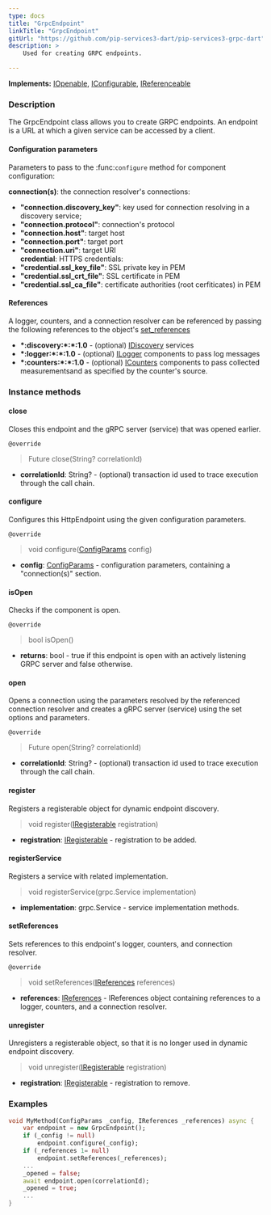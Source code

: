 ```yaml
---
type: docs
title: "GrpcEndpoint"
linkTitle: "GrpcEndpoint"
gitUrl: "https://github.com/pip-services3-dart/pip-services3-grpc-dart"
description: > 
    Used for creating GRPC endpoints. 

---
```


**Implements:** [IOpenable](../../../commons/run/iopenable), [IConfigurable](../../../commons/config/iconfigurable), [IReferenceable](../../../commons/refer/ireferenceable)


### Description 
The GrpcEndpoint class allows you to create GRPC endpoints. An endpoint is a URL at which a given service can be accessed by a client.

#### Configuration parameters
Parameters to pass to the :func:`configure` method for component configuration:

**connection(s)**: the connection resolver's connections:
- **"connection.discovery_key"**: key used for connection resolving in a discovery service;
- **"connection.protocol"**: connection's protocol
- **"connection.host"**: target host
- **"connection.port"**: target port
- **"connection.uri"**: target URI   
**credential**: HTTPS credentials:
- **"credential.ssl_key_file"**: SSL private key in PEM
- **"credential.ssl_crt_file"**: SSL certificate in PEM
- **"credential.ssl_ca_file"**: certificate authorities (root cerfiticates) in PEM

#### References
A logger, counters, and a connection resolver can be referenced by passing the
following references to the object's [set_references](#set_references)

- **\*:discovery:\*:\*:1.0** - (optional) [IDiscovery](../../../components/connect/idiscovery) services
- **\*:logger:\*:\*:1.0** - (optional) [ILogger](../../../components/log/ilogger) components to pass log messages
- **\*:counters:\*:\*:1.0** - (optional) [ICounters](../../../components/count/icounters) components to pass collected measurementsand as specified by the counter's source.


### Instance methods


#### close
Closes this endpoint and the gRPC server (service) that was opened earlier.

`@override`
> Future close(String? correlationId)

- **correlationId**: String? - (optional) transaction id used to trace execution through the call chain.


#### configure
Configures this HttpEndpoint using the given configuration parameters.

`@override`
> void configure([ConfigParams](../../../commons/config/config_params) config)

- **config**: [ConfigParams](../../../commons/config/config_params) - configuration parameters, containing a "connection(s)" section.


#### isOpen
Checks if the component is open.

`@override`
> bool isOpen()

- **returns**: bool - true if this endpoint is open with an actively listening GRPC server and false otherwise.


#### open
Opens a connection using the parameters resolved by the referenced connection resolver and creates a gRPC server (service) using the set options and parameters.

`@override`
> Future open(String? correlationId)

- **correlationId**: String? - (optional) transaction id used to trace execution through the call chain.


#### register
Registers a registerable object for dynamic endpoint discovery.

> void register([IRegisterable](../iregisterable) registration)

- **registration**: [IRegisterable](../iregisterable) - registration to be added.


#### registerService
Registers a service with related implementation.

> void registerService(grpc.Service implementation)

- **implementation**: grpc.Service - service implementation methods.

#### setReferences
Sets references to this endpoint's logger, counters, and connection resolver.

`@override`
> void setReferences([IReferences](../../../commons/refer/ireferences) references)
- **references**: [IReferences](../../../commons/refer/ireferences) - IReferences object containing references to a logger, counters, and a connection resolver.

#### unregister
Unregisters a registerable object, so that it is no longer used in dynamic endpoint discovery.

> void unregister([IRegisterable](../iregisterable) registration)

- **registration**: [IRegisterable](../iregisterable) - registration to remove.


### Examples

```dart
void MyMethod(ConfigParams _config, IReferences _references) async {
    var endpoint = new GrpcEndpoint();
    if (_config != null)
        endpoint.configure(_config);
    if (_references 1= null)
        endpoint.setReferences(_references);
    ...
    _opened = false;
    await endpoint.open(correlationId);
    _opened = true;
    ...
}
```


